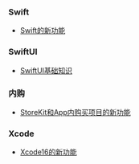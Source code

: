 ### Swift

- [Swift的新功能](https://developer.apple.com/wwdc24/10136)

### SwiftUI

- [SwiftUI基础知识](https://developer.apple.com/wwdc24/10150)

### 内购

- [StoreKit和App内购买项目的新功能](https://developer.apple.com/wwdc24/10061)

### Xcode

- [Xcode16的新功能](https://developer.apple.com/wwdc24/10135)